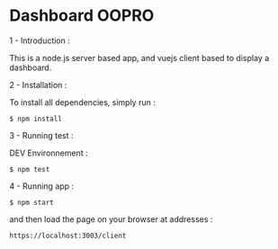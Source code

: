 # Dashboard OOPRO

1 - Introduction :

This is a node.js server based app, and vuejs client based to display a dashboard.

2 - Installation :

To install all dependencies, simply run :

	$ npm install

3 - Running test :

DEV Environnement :

	$ npm test

4 - Running app :

	$ npm start 

and then load the page on your browser at addresses : 

	https://localhost:3003/client